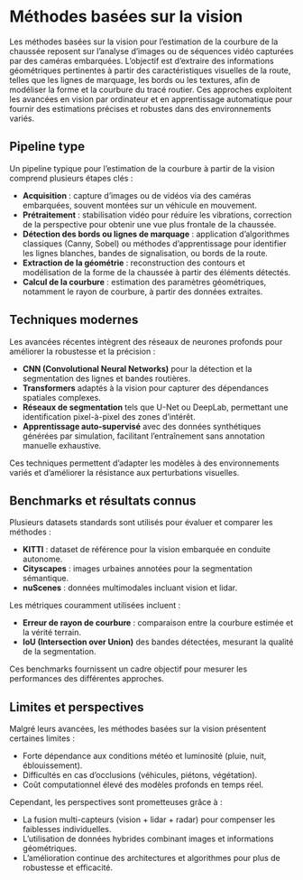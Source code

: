 # Méthodes basées sur la vision

Les méthodes basées sur la vision pour l’estimation de la courbure de la chaussée reposent sur l’analyse d’images ou de séquences vidéo capturées par des caméras embarquées. L’objectif est d’extraire des informations géométriques pertinentes à partir des caractéristiques visuelles de la route, telles que les lignes de marquage, les bords ou les textures, afin de modéliser la forme et la courbure du tracé routier. Ces approches exploitent les avancées en vision par ordinateur et en apprentissage automatique pour fournir des estimations précises et robustes dans des environnements variés.

## Pipeline type

Un pipeline typique pour l’estimation de la courbure à partir de la vision comprend plusieurs étapes clés :

- **Acquisition** : capture d’images ou de vidéos via des caméras embarquées, souvent montées sur un véhicule en mouvement.
- **Prétraitement** : stabilisation vidéo pour réduire les vibrations, correction de la perspective pour obtenir une vue plus frontale de la chaussée.
- **Détection des bords ou lignes de marquage** : application d’algorithmes classiques (Canny, Sobel) ou méthodes d’apprentissage pour identifier les lignes blanches, bandes de signalisation, ou bords de la route.
- **Extraction de la géométrie** : reconstruction des contours et modélisation de la forme de la chaussée à partir des éléments détectés.
- **Calcul de la courbure** : estimation des paramètres géométriques, notamment le rayon de courbure, à partir des données extraites.

## Techniques modernes

Les avancées récentes intègrent des réseaux de neurones profonds pour améliorer la robustesse et la précision :

- **CNN (Convolutional Neural Networks)** pour la détection et la segmentation des lignes et bandes routières.
- **Transformers** adaptés à la vision pour capturer des dépendances spatiales complexes.
- **Réseaux de segmentation** tels que U-Net ou DeepLab, permettant une identification pixel-à-pixel des zones d’intérêt.
- **Apprentissage auto-supervisé** avec des données synthétiques générées par simulation, facilitant l’entraînement sans annotation manuelle exhaustive.

Ces techniques permettent d’adapter les modèles à des environnements variés et d’améliorer la résistance aux perturbations visuelles.

## Benchmarks et résultats connus

Plusieurs datasets standards sont utilisés pour évaluer et comparer les méthodes :

- **KITTI** : dataset de référence pour la vision embarquée en conduite autonome.
- **Cityscapes** : images urbaines annotées pour la segmentation sémantique.
- **nuScenes** : données multimodales incluant vision et lidar.

Les métriques couramment utilisées incluent :

- **Erreur de rayon de courbure** : comparaison entre la courbure estimée et la vérité terrain.
- **IoU (Intersection over Union)** des bandes détectées, mesurant la qualité de la segmentation.

Ces benchmarks fournissent un cadre objectif pour mesurer les performances des différentes approches.

## Limites et perspectives

Malgré leurs avancées, les méthodes basées sur la vision présentent certaines limites :

- Forte dépendance aux conditions météo et luminosité (pluie, nuit, éblouissement).
- Difficultés en cas d’occlusions (véhicules, piétons, végétation).
- Coût computationnel élevé des modèles profonds en temps réel.

Cependant, les perspectives sont prometteuses grâce à :

- La fusion multi-capteurs (vision + lidar + radar) pour compenser les faiblesses individuelles.
- L’utilisation de données hybrides combinant images et informations géométriques.
- L’amélioration continue des architectures et algorithmes pour plus de robustesse et efficacité.
